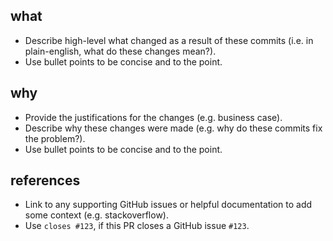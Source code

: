 ## what
* Describe high-level what changed as a result of these commits (i.e. in plain-english, what do these changes mean?).
* Use bullet points to be concise and to the point.

## why
* Provide the justifications for the changes (e.g. business case).
* Describe why these changes were made (e.g. why do these commits fix the problem?).
* Use bullet points to be concise and to the point.

## references
* Link to any supporting GitHub issues or helpful documentation to add some context (e.g. stackoverflow).
* Use `closes #123`, if this PR closes a GitHub issue `#123`.
